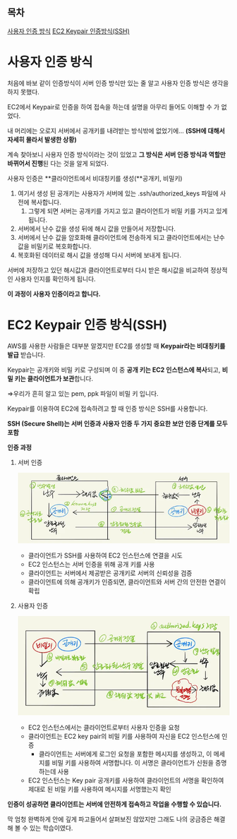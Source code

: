 ## 목차
[사용자 인증 방식](#사용자-인증-방식)
[EC2 Keypair 인증방식(SSH)](#ec2-keypair-인증-방식ssh)

# 사용자 인증 방식


    

처음에 바보 같이 인증방식이 서버 인증 방식만 있는 줄 알고 사용자 인증 방식은 생각을 하지 못했다. 

EC2에서 Keypair로 인증을 하여 접속을 하는데 설명을 아무리 들어도 이해할 수 가 없었다. 

내 머리에는 오로지 서버에서 공개키를 내려받는 방식밖에 없었기에… 
**(SSH에 대해서 자세히 몰라서 발생한 상황)**

계속 찾아보니 사용자 인증 방식이라는 것이 있었고 **그 방식은 서버 인증 방식과 역할만 바뀌어서 진행**된 다는 것을 알게 되었다.  

사용자 인증은 **클라이언트에서 비대칭키를 생성(**공개키, 비밀키)

1. 여기서 생성 된 공개키는 사용자가 서버에 있는 .ssh/authorized_keys 파일에 사전에 복사합니다.
    1. 그렇게 되면 서버는 공개키를 가지고 있고 클라이언트가 비밀 키를 가지고 있게 됩니다.
2. 서버에서 난수 값을 생성 뒤에 해시 값을 만들어서 저장합니다.
3. 서버에서 난수 값을 암호화해 클라이언트에 전송하게 되고 클라이언트에서는 난수값을 비밀키로 복호화합니다.
4. 복호화된 데이터로 해시 값을 생성해 다시 서버에 보내게 됩니다. 

서버에 저장하고 있던 해시값과 클라이언트로부터 다시 받은 해시값을 비교하여 정상적인 사용자 인지를 확인하게 됩니다. 

**이 과정이 사용자 인증이라고 합니다.**

# EC2 Keypair 인증 방식(SSH)



AWS를 사용한 사람들은 대부분 알겠지만 EC2를 생성할 때 **Keypair라는 비대칭키를 발급** 받습니다. 

Keypair는 공개키와 비밀 키로 구성되며 이 중 **공개 키는 EC2 인스턴스에 복사**되고, **비밀 키는 클라이언트가 보관**합니다. 

⇒우리가 흔히 알고 있는 pem, ppk 파일이 비밀 키 입니다.

Keypair를 이용하여 EC2에 접속하려고 할 때 인증 방식은 SSH를 사용합니다. 

**SSH (Secure Shell)는 서버 인증과 사용자 인증 두 가지 중요한 보안 인증 단계를 모두 포함**

**인증 과정**

1. 서버 인증
    
    ![Alt text](../../Image/EC2_Keypair1.png)
    

    
    - 클라이언트가 SSH를 사용하여 EC2 인스턴스에 연결을 시도
    - EC2 인스턴스는 서버 인증을 위해 공개 키를 사용
    - 클라이언트는 서버에서 제공받은 공개키로 서버의 신뢰성을 검증
    - 클라이언트에 의해 공개키가 인증되면, 클라이언트와 서버 간의 안전한 연결이 확립
2. 사용자 인증
    
    ![Alt text](../../Image/EC2_Keypair2.png)
    
    - EC2 인스턴스에서는 클라이언트로부터 사용자 인증을 요청
    - 클라이언트는 EC2 key pair의 비밀 키를 사용하여 자신을 EC2 인스턴스에 인증
        - 클라이언트는 서버에게 로그인 요청을 포함한 메시지를 생성하고, 이 메세지를 비밀 키를 사용하여 서명합니다. 이 서명은 클라이언트가 신원을 증명하는데 사용
    - EC2 인스턴스는 Key pair 공개키를 사용하여 클라이언트의 서명을 확인하여 제대로 된 비밀 키를 사용하여 메시지를 서명했는지 확인

**인증이 성공하면 클라이언트는 서버에 안전하게 접속하고 작업을 수행할 수 있습니다.** 

막 엄청 완벽하게 안에 깊게 파고들어서 살펴보진 않았지만 그래도 나의 궁금증은 해결해 볼 수 있는 학습이였다.
